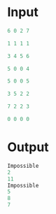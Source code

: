 # Input

```cpp
6 0 2 7

1 1 1 1

3 4 5 6

5 0 0 4

5 0 0 5

3 5 2 2

7 2 2 3

0 0 0 0
```

# Output

```cpp
Impossible
2
11
Impossible
5
8
7
```

